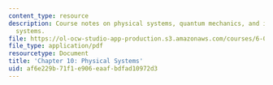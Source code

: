 ```yaml
---
content_type: resource
description: Course notes on physical systems, quantum mechanics, and information
  systems.
file: https://ol-ocw-studio-app-production.s3.amazonaws.com/courses/6-050j-information-and-entropy-spring-2008/af6e229b71f1e906eaafbdfad10972d3_MIT6_050JS08_chapter10.pdf
file_type: application/pdf
resourcetype: Document
title: 'Chapter 10: Physical Systems'
uid: af6e229b-71f1-e906-eaaf-bdfad10972d3
---
```

